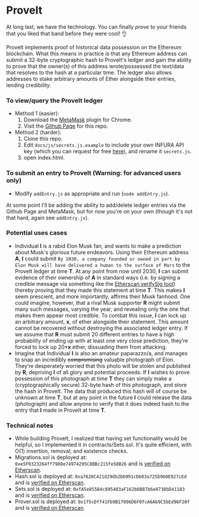 # ProveIt

At long last, we have the technology. You can finally _prove_ to your friends that you liked that band before they were cool! :ok_hand:

ProveIt implements proof of historical data possession on the Ethereum blockchain. What this means in practice is that any Ethereum address can submit a 32-byte cryptographic hash to ProveIt's ledger and gain the ability to prove that the owner(s) of this address wrote/possessed the text/data that resolves to the hash at a particular time. The ledger also allows addresses to stake arbitrary amounts of Ether alongside their entries, lending credibility.

### To view/query the ProveIt ledger
* Method 1 (easier):
    1. Download the [MetaMask](https://metamask.io/) plugin for Chrome.
    2. Visit the [Github Page](https://noahzinsmeister.github.io/ProveIt/) for this repo.
* Method 2 (harder):
    1. Clone this repo.
    2. Edit `docs/js/secrets.js.example` to include your own INFURA API key (which you can request for free [here](https://infura.io/)), and rename it `secrets.js`.
    3. open index.html.

### To submit an entry to ProveIt (Warning: for advanced users only)
* Modify `addEntry.js` as appropriate and run (`node addEntry.js`).

At some point I'll be adding the ability to add/delete ledger entries via the Github Page and MetaMask, but for now you're on your own (though it's not that hard, again see `addEntry.js`).

### Potential uses cases
* Individual __I__ is a rabid Elon Musk fan, and wants to make a prediction about Musk's glorious future endeavors. Using their Ethereum address __A__, __I__ could submit ```By 2030, a company founded or owned in part by Elon Musk will have delivered a human to the surface of Mars``` to the ProveIt ledger at time __T__. At any point from now until 2030, __I__ can submit evidence of their ownership of __A__ in standard ways (i.e. by signing a credible message via something like the [Etherscan verifySig tool](https://etherscan.io/verifySig)) thereby proving that they made this statement at time __T__. This makes __I__ seem prescient, and more importantly, affirms their Musk fanhood. One could imagine, however, that a rival Musk supporter __R__ might submit many such messages, varying the year, and revealing only the one that makes them appear most credible. To combat this issue, __I__ can lock up an arbitrary amount, __x__, of ether alongside their statement. This amount cannot be recovered without destroying the associated ledger entry. If we assume that __R__ must submit 20 different entries to have a high probability of ending up with at least one very close prediction, they’re forced to lock up 20*__x__ ether, dissuading them from attacking.
* Imagine that Individual __I__ is also an amateur paparazzo/a, and manages to snap an incredibly ~~compromising~~ valuable photograph of Elon. They’re desperately worried that this photo will be stolen and published by __R__, depriving __I__ of all glory and potential proceeds. If __I__ wishes to prove possession of this photograph at time __T__ they can simply make a (cryptographically secure) 32-byte hash of this photograph, and store the hash in ProveIt. The data that produced this hash will of course be unknown at time __T__, but at any point in the future __I__ could release the data (photograph) and allow anyone to verify that it does indeed hash to the entry that __I__ made in ProveIt at time __T__.

### Technical notes
* While building ProveIt, I realized that having set functionality would be helpful, so I implemented it in contracts/Sets.sol. It's quite efficient, with O(1) insertion, removal, and existence checks.
* Migrations.sol is deployed at: ```0xe5F0323264ff7988e74974295C8BBc215fe58B26``` and is [verified on Etherscan](https://etherscan.io/address/0xe5f0323264ff7988e74974295c8bbc215fe58b26).
* Hash.sol is deployed at: ```0xa7620C421d29db2bb991cD603a725b960E927cEd``` and is [verified on Etherscan](https://etherscan.io/address/0xa7620c421d29db2bb991cd603a725b960e927ced).
* Sets.sol is deployed at: ```0xfA5e85584c895483aF162b6B87b6e8730bD41183``` and is [verified on Etherscan](https://etherscan.io/address/0xfa5e85584c895483af162b6b87b6e8730bd41183).
* Prover.sol is deployed at: ```0x1f5cDff41Fb9B17996D6F0fcA6Ab9C5bEd96F20f``` and is [verified on Etherscan](https://etherscan.io/address/0x1f5cdff41fb9b17996d6f0fca6ab9c5bed96f20f).

